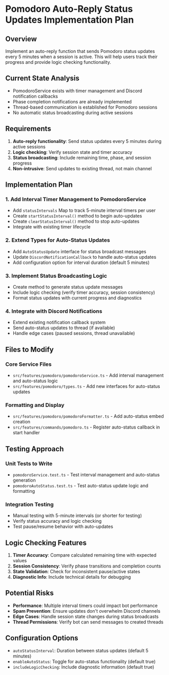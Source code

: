 # Pomodoro Auto-Reply Status Updates Implementation Plan

## Overview
Implement an auto-reply function that sends Pomodoro status updates every 5 minutes when a session is active. This will help users track their progress and provide logic checking functionality.

## Current State Analysis
- PomodoroService exists with timer management and Discord notification callbacks
- Phase completion notifications are already implemented
- Thread-based communication is established for Pomodoro sessions
- No automatic status broadcasting during active sessions

## Requirements
1. **Auto-reply functionality**: Send status updates every 5 minutes during active sessions
2. **Logic checking**: Verify session state and timer accuracy
3. **Status broadcasting**: Include remaining time, phase, and session progress
4. **Non-intrusive**: Send updates to existing thread, not main channel

## Implementation Plan

### 1. Add Interval Timer Management to PomodoroService
- Add `statusIntervals` Map to track 5-minute interval timers per user
- Create `startStatusInterval()` method to begin auto-updates
- Create `clearStatusInterval()` method to stop auto-updates
- Integrate with existing timer lifecycle

### 2. Extend Types for Auto-Status Updates
- Add `AutoStatusUpdate` interface for status broadcast messages
- Update `DiscordNotificationCallback` to handle auto-status updates
- Add configuration option for interval duration (default 5 minutes)

### 3. Implement Status Broadcasting Logic
- Create method to generate status update messages
- Include logic checking (verify timer accuracy, session consistency)
- Format status updates with current progress and diagnostics

### 4. Integrate with Discord Notifications
- Extend existing notification callback system
- Send auto-status updates to thread (if available)
- Handle edge cases (paused sessions, thread unavailable)

## Files to Modify

### Core Service Files
- `src/features/pomodoro/pomodoroService.ts` - Add interval management and auto-status logic
- `src/features/pomodoro/types.ts` - Add new interfaces for auto-status updates

### Formatting and Display
- `src/features/pomodoro/pomodoroFormatter.ts` - Add auto-status embed creation
- `src/features/commands/pomodoro.ts` - Register auto-status callback in start handler

## Testing Approach

### Unit Tests to Write
- `pomodoroService.test.ts` - Test interval management and auto-status generation
- `pomodoroAutoStatus.test.ts` - Test auto-status update logic and formatting

### Integration Testing
- Manual testing with 5-minute intervals (or shorter for testing)
- Verify status accuracy and logic checking
- Test pause/resume behavior with auto-updates

## Logic Checking Features
1. **Timer Accuracy**: Compare calculated remaining time with expected values
2. **Session Consistency**: Verify phase transitions and completion counts
3. **State Validation**: Check for inconsistent pause/active states
4. **Diagnostic Info**: Include technical details for debugging

## Potential Risks
- **Performance**: Multiple interval timers could impact bot performance
- **Spam Prevention**: Ensure updates don't overwhelm Discord channels
- **Edge Cases**: Handle session state changes during status broadcasts
- **Thread Permissions**: Verify bot can send messages to created threads

## Configuration Options
- `autoStatusInterval`: Duration between status updates (default 5 minutes)
- `enableAutoStatus`: Toggle for auto-status functionality (default true)
- `includeLogicChecking`: Include diagnostic information (default true)